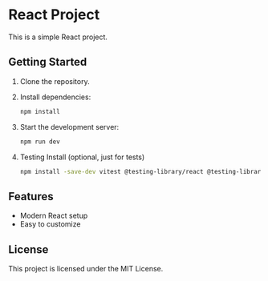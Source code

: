 # React Project

This is a simple React project.

## Getting Started

1. Clone the repository.
2. Install dependencies:

    ```bash
    npm install
    ```

3. Start the development server:

    ```bash
    npm run dev
    ```
4. Testing Install (optional, just for tests)
    ```bash
    npm install -save-dev vitest @testing-library/react @testing-library/user-event @testing-library/jest-dom jsdom
    ```

## Features

- Modern React setup
- Easy to customize

## License

This project is licensed under the MIT License.
